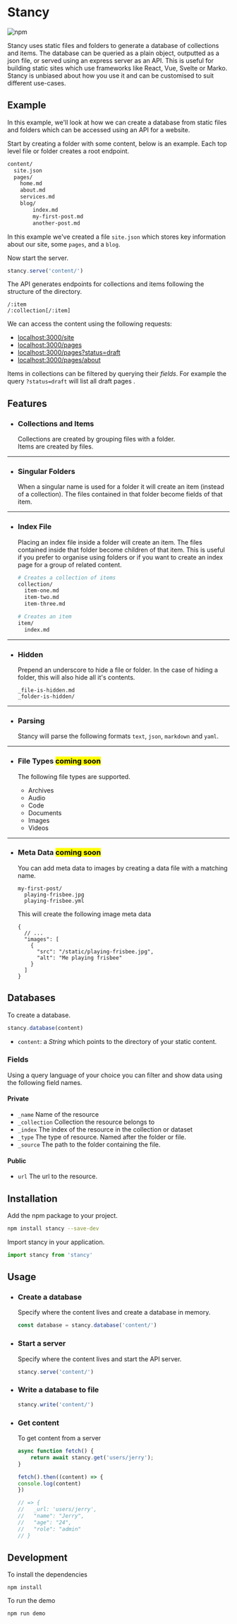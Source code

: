 # Stancy

![npm](https://img.shields.io/npm/v/stancy)

Stancy uses static files and folders to generate a database of collections and items. The database can be queried as a plain object, outputted as a json file, or served using an express server as an API. This is useful for building static sites which use frameworks like React, Vue, Svelte or Marko. Stancy is unbiased about how you use it and can be customised to suit different use-cases.

## Example

In this example, we'll look at how we can create a database from static files and folders which can be accessed using an API for a website.

Start by creating a folder with some content, below is an example. Each top level file or folder creates a root endpoint.

```bash
content/
  site.json
  pages/
    home.md
    about.md
    services.md
    blog/
        index.md
        my-first-post.md
        another-post.md
```

In this example we've created a file `site.json` which stores key information about our site, some `pages`, and a `blog`.

Now start the server.

```js
stancy.serve('content/')
```

The API generates endpoints for collections and items following the structure of the directory.

```
/:item
/:collection[/:item]
```

We can access the content using the following requests:

- [localhost:3000/site](http://localhost:3000/site)
- [localhost:3000/pages](http://localhost:3000/pages)
- [localhost:3000/pages?status=draft](http://localhost:3000/pages?status=draft)
- [localhost:3000/pages/about](http://localhost:3000/pages/about)

Items in collections can be filtered by querying their _fields_. For example the query `?status=draft` will list all draft pages .


## Features

- ### Collections and Items

  Collections are created by grouping files with a folder.\
  Items are created by files.

---

- ### Singular Folders
  
  When a singular name is used for a folder it will create an item (instead of a collection). The files contained in that folder become fields of that item.

---

- ### Index File

  Placing an index file inside a folder will create an item. The files contained inside that folder become children of that item. This is useful if you prefer to organise using folders or if you want to create an index page for a group of related content.

  ```bash
  # Creates a collection of items
  collection/
    item-one.md
    item-two.md
    item-three.md

  # Creates an item
  item/
    index.md
  ```

---

- ### Hidden

  Prepend an underscore to hide a file or folder. In the case of hiding a folder, this will also hide all it's contents.

  ```
  _file-is-hidden.md
  _folder-is-hidden/
  ```

---

- ### Parsing

  Stancy will parse the following formats `text`, `json`, `markdown` and `yaml`.

---

- ### File Types <mark>coming soon</mark>

  The following file types are supported.

  - Archives
  - Audio
  - Code
  - Documents
  - Images
  - Videos

---

- ### Meta Data <mark>coming soon</mark>

  You can add meta data to images by creating a data file with a matching name.

  ```
  my-first-post/
    playing-frisbee.jpg
    playing-frisbee.yml
  ```

  This will create the following image meta data

  ```jsonc
  {
    // ...
    "images": [
      {
        "src": "/static/playing-frisbee.jpg",
        "alt": "Me playing frisbee"
      }
    ]
  }
  ```

    
## Databases

To create a database.

```js
stancy.database(content)
```

- `content`: a _String_ which points to the directory of your static content.



### Fields

Using a query language of your choice you can filter and show data using the following field names.

#### Private

- `_name` Name of the resource
- `_collection` Collection the resource belongs to
- `_index` The index of the resource in the collection or dataset
- `_type` The type of resource. Named after the folder or file.
- `_source` The path to the folder containing the file.


#### Public

- `url` The url to the resource.

## Installation

Add the npm package to your project.

```bash
npm install stancy --save-dev
```

Import stancy in your application.

```js
import stancy from 'stancy'
```

## Usage


- ### Create a database

    Specify where the content lives and create a database in memory.
  
    ```js
    const database = stancy.database('content/')
    ```

- ### Start a server

    Specify where the content lives and start the API server.

    ```js
    stancy.serve('content/')
    ```

- ### Write a database to file

    ```js
    stancy.write('content/')
    ```

- ### Get content

    To get content from a server

    ```js
    async function fetch() {
        return await stancy.get('users/jerry');
    }

    fetch().then((content) => {
    console.log(content)
    })

    // => {
    //   _url: 'users/jerry',
    //   "name": "Jerry",
    //   "age": "24",
    //   "role": "admin"
    // }
    ```

## Development

To install the dependencies

```
npm install
```

To run the demo

```
npm run demo
```
